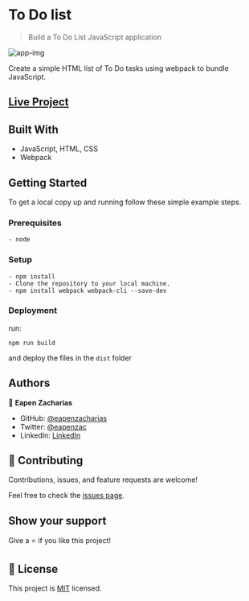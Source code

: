 # To Do list

> Build a To Do List JavaScript application

![app-img](https://user-images.githubusercontent.com/49812651/140420772-e9dd4d07-b479-4d84-b54f-aed375cfd4d0.png)

Create a simple HTML list of To Do tasks using webpack to bundle JavaScript.

## [Live Project](https://eapenzacharias.github.io/todolist-v2/dist)

## Built With

- JavaScript, HTML, CSS
- Webpack

## Getting Started

To get a local copy up and running follow these simple example steps.

### Prerequisites
    - node

### Setup
```
- npm install
- Clone the repository to your local machine.
- npm install webpack webpack-cli --save-dev
```
### Deployment
 run:
 ```
 npm run build
 ```
 and deploy the files in the ```dist``` folder

## Authors

👤 **Eapen Zacharias**

- GitHub: [@eapenzacharias](https://github.com/eapenzacharias)
- Twitter: [@eapenzac](https://twitter.com/eapenzac)
- LinkedIn: [LinkedIn](https://linkedin.com/in/eapenzac)

## 🤝 Contributing

Contributions, issues, and feature requests are welcome!

Feel free to check the [issues page](../../issues/).

## Show your support

Give a ⭐️ if you like this project!

## 📝 License

This project is [MIT](./MIT.md) licensed.
